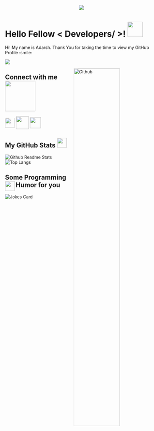 <h1 align=center><img src='https://readme-typing-svg.herokuapp.com?font=JetBrains+Mono&size=22&color=96CDFB&center=true&vCenter=true&lines=Linux%2C+Python%2C+Neovim%2C+Bash'></h1>

<h1> Hello Fellow < Developers/ >! <img src = "https://raw.githubusercontent.com/MartinHeinz/MartinHeinz/master/wave.gif" width = 50px> </h1>
<p align='center'>  
</p>
<div size='20px'> Hi! My name is Adarsh. Thank You for taking the time to view my GitHub Profile :smile: 
</div>

  
![](https://komarev.com/ghpvc/?username=theCode-Breaker&color=F28FAD&style=flat-square)

<img width="55%" align="right" alt="Github" src="https://raw.githubusercontent.com/onimur/.github/master/.resources/git-header.svg" />

<h2> Connect with me <img src='https://raw.githubusercontent.com/ShahriarShafin/ShahriarShafin/main/Assets/handshake.gif' width="100px"> </h2>
<a href = 'https://www.github.com/theCode-Breaker'> <img width = '32px' align= 'center' src="https://raw.githubusercontent.com/rahulbanerjee26/githubAboutMeGenerator/main/icons/github.svg"/></a>
<a href = 'https://gitlab.com/theCode-Breaker'> <img width = '42px' align= 'center' 
src="https://about.gitlab.com/images/press/logo/svg/gitlab-icon-rgb.svg"/></a>
<a href = 'https://discord.com/users/896349938034819163'> <img width = '36px' align= 'center'
src="https://raw.githubusercontent.com/rahulbanerjee26/githubAboutMeGenerator/main/icons/discord.svg"/></a>

<h2> My GitHub Stats <img src='https://media1.giphy.com/media/du3J3cXyzhj75IOgvA/giphy.gif?cid=ecf05e47x2g034i9pzwtzzsd3xgg2w9nr94t4tflbbgo3008&rid=giphy.gif' width='32px'> </h2>
  
![Github Readme Stats](https://github-readme-stats.vercel.app/api?username=theCode-Breaker&show_icons=true&bg_color=161320&text_color=D9E0EE&icon_color=DDB6F2&title_color=96CDFB)
![Top Langs](https://github-readme-stats.vercel.app/api/top-langs/?username=theCode-Breaker&layout=compact&bg_color=161320&text_color=D9E0EE&icon_color=DDB6F2&title_color=96CDFB)

<h2> Some Programming Humor for you <img align ='left' 
src='https://media2.giphy.com/media/UQDSBzfyiBKvgFcSTw/giphy.gif?cid=ecf05e47p3cd513axbek3f56ti3jzizq8hincw20jauyyfyw&rid=giphy.gif' width = '32px'></h2>

![Jokes Card](https://readme-jokes.vercel.app/api?hideBorder&theme=tokyonight)

